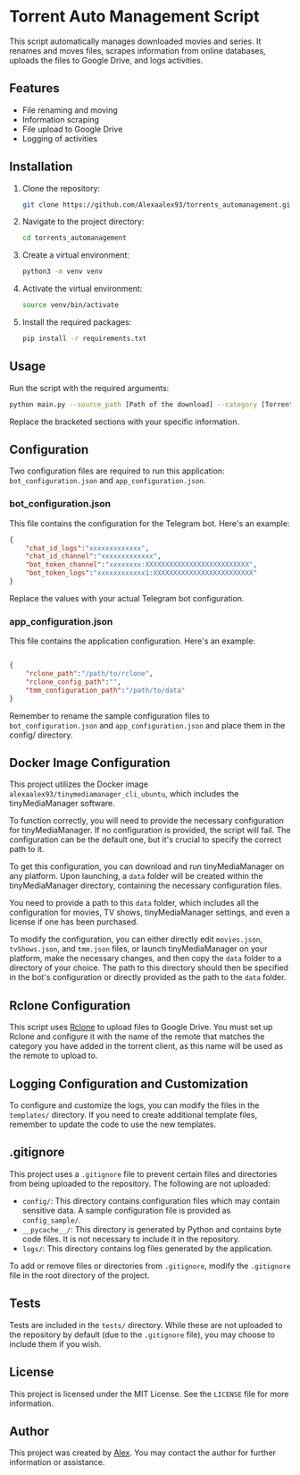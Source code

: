 # Torrent Auto Management Script

This script automatically manages downloaded movies and series. It renames and moves files, scrapes information from online databases, uploads the files to Google Drive, and logs activities.

## Features

- File renaming and moving
- Information scraping
- File upload to Google Drive
- Logging of activities

## Installation

1. Clone the repository:

    ```bash
    git clone https://github.com/Alexaalex93/torrents_automanagement.git
    ```

2. Navigate to the project directory:

    ```bash
    cd torrents_automanagement
    ```

3. Create a virtual environment:

    ```bash
    python3 -m venv venv
    ```

4. Activate the virtual environment:

    ```bash
    source venv/bin/activate
    ```

5. Install the required packages:

    ```bash
    pip install -r requirements.txt
    ```

## Usage

Run the script with the required arguments:

```bash
python main.py --source_path [Path of the download] --category [Torrent category] --tracker [Torrent tracker]
```
Replace the bracketed sections with your specific information.

## Configuration

Two configuration files are required to run this application: `bot_configuration.json` and `app_configuration.json`.

### bot_configuration.json

This file contains the configuration for the Telegram bot. Here's an example:

```json
{
    "chat_id_logs":"xxxxxxxxxxxxx",
    "chat_id_channel":"xxxxxxxxxxxxx",
    "bot_token_channel":"xxxxxxxx:XXXXXXXXXXXXXXXXXXXXXXXXXX",
    "bot_token_logs":"xxxxxxxxxxxx1:XXXXXXXXXXXXXXXXXXXXXXXXX"
}
```
Replace the values with your actual Telegram bot configuration.



### app_configuration.json

This file contains the application configuration. Here's an example:

```json

{
    "rclone_path":"/path/to/rclone",
    "rclone_config_path":"",
    "tmm_configuration_path":"/path/to/data"
}
```

Remember to rename the sample configuration files to `bot_configuration.json` and `app_configuration.json` and place them in the config/ directory.

## Docker Image Configuration

This project utilizes the Docker image `alexaalex93/tinymediamanager_cli_ubuntu`, which includes the tinyMediaManager software. 

To function correctly, you will need to provide the necessary configuration for tinyMediaManager. If no configuration is provided, the script will fail. The configuration can be the default one, but it's crucial to specify the correct path to it.

To get this configuration, you can download and run tinyMediaManager on any platform. Upon launching, a `data` folder will be created within the tinyMediaManager directory, containing the necessary configuration files.

You need to provide a path to this `data` folder, which includes all the configuration for movies, TV shows, tinyMediaManager settings, and even a license if one has been purchased.

To modify the configuration, you can either directly edit `movies.json`, `tvShows.json`, and `tmm.json` files, or launch tinyMediaManager on your platform, make the necessary changes, and then copy the `data` folder to a directory of your choice. The path to this directory should then be specified in the bot's configuration or directly provided as the path to the `data` folder.

## Rclone Configuration

This script uses [Rclone](https://rclone.org/) to upload files to Google Drive. You must set up Rclone and configure it with the name of the remote that matches the category you have added in the torrent client, as this name will be used as the remote to upload to.

## Logging Configuration and Customization

To configure and customize the logs, you can modify the files in the `templates/` directory. If you need to create additional template files, remember to update the code to use the new templates.

## .gitignore

This project uses a `.gitignore` file to prevent certain files and directories from being uploaded to the repository. The following are not uploaded:

- `config/`: This directory contains configuration files which may contain sensitive data. A sample configuration file is provided as `config_sample/`.
- `__pycache__/`: This directory is generated by Python and contains byte code files. It is not necessary to include it in the repository.
- `logs/`: This directory contains log files generated by the application.

To add or remove files or directories from `.gitignore`, modify the `.gitignore` file in the root directory of the project.

## Tests

Tests are included in the `tests/` directory. While these are not uploaded to the repository by default (due to the `.gitignore` file), you may choose to include them if you wish.

## License

This project is licensed under the MIT License. See the `LICENSE` file for more information.

## Author

This project was created by [Alex](mailto:alex.fernandez.0393@gmail.com). You may contact the author for further information or assistance.
